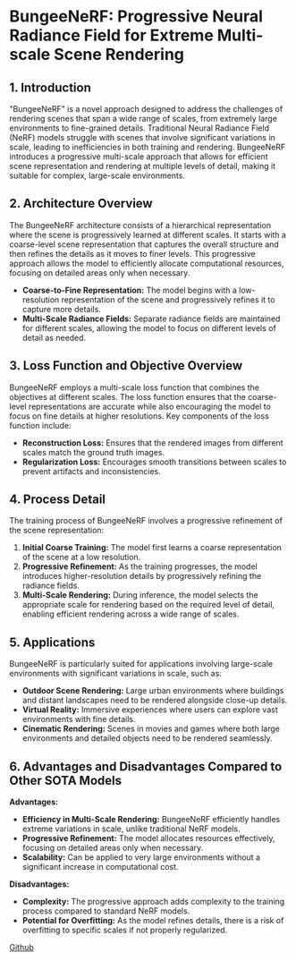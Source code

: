 # BungeeNeRF: Progressive Neural Radiance Field for Extreme Multi-scale Scene Rendering

## 1. Introduction
"BungeeNeRF" is a novel approach designed to address the challenges of rendering scenes that span a wide range of scales, from extremely large environments to fine-grained details. Traditional Neural Radiance Field (NeRF) models struggle with scenes that involve significant variations in scale, leading to inefficiencies in both training and rendering. BungeeNeRF introduces a progressive multi-scale approach that allows for efficient scene representation and rendering at multiple levels of detail, making it suitable for complex, large-scale environments.

## 2. Architecture Overview
The BungeeNeRF architecture consists of a hierarchical representation where the scene is progressively learned at different scales. It starts with a coarse-level scene representation that captures the overall structure and then refines the details as it moves to finer levels. This progressive approach allows the model to efficiently allocate computational resources, focusing on detailed areas only when necessary.

- **Coarse-to-Fine Representation:** The model begins with a low-resolution representation of the scene and progressively refines it to capture more details.
- **Multi-Scale Radiance Fields:** Separate radiance fields are maintained for different scales, allowing the model to focus on different levels of detail as needed.

## 3. Loss Function and Objective Overview
BungeeNeRF employs a multi-scale loss function that combines the objectives at different scales. The loss function ensures that the coarse-level representations are accurate while also encouraging the model to focus on fine details at higher resolutions. Key components of the loss function include:

- **Reconstruction Loss:** Ensures that the rendered images from different scales match the ground truth images.
- **Regularization Loss:** Encourages smooth transitions between scales to prevent artifacts and inconsistencies.

## 4. Process Detail
The training process of BungeeNeRF involves a progressive refinement of the scene representation:

1. **Initial Coarse Training:** The model first learns a coarse representation of the scene at a low resolution.
2. **Progressive Refinement:** As the training progresses, the model introduces higher-resolution details by progressively refining the radiance fields.
3. **Multi-Scale Rendering:** During inference, the model selects the appropriate scale for rendering based on the required level of detail, enabling efficient rendering across a wide range of scales.

## 5. Applications
BungeeNeRF is particularly suited for applications involving large-scale environments with significant variations in scale, such as:

- **Outdoor Scene Rendering:** Large urban environments where buildings and distant landscapes need to be rendered alongside close-up details.
- **Virtual Reality:** Immersive experiences where users can explore vast environments with fine details.
- **Cinematic Rendering:** Scenes in movies and games where both large environments and detailed objects need to be rendered seamlessly.

## 6. Advantages and Disadvantages Compared to Other SOTA Models

**Advantages:**
- **Efficiency in Multi-Scale Rendering:** BungeeNeRF efficiently handles extreme variations in scale, unlike traditional NeRF models.
- **Progressive Refinement:** The model allocates resources effectively, focusing on detailed areas only when necessary.
- **Scalability:** Can be applied to very large environments without a significant increase in computational cost.

**Disadvantages:**
- **Complexity:** The progressive approach adds complexity to the training process compared to standard NeRF models.
- **Potential for Overfitting:** As the model refines details, there is a risk of overfitting to specific scales if not properly regularized.

[Github](https://github.com/city-super/BungeeNeRF?tab=readme-ov-file)
